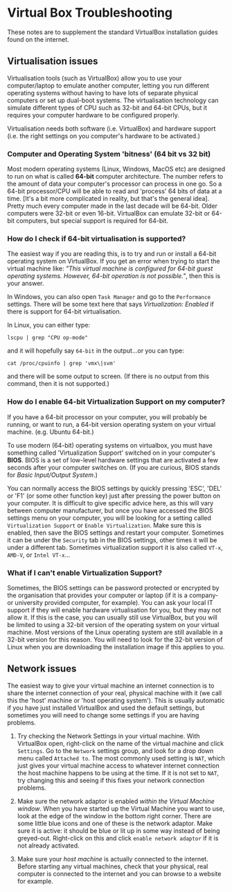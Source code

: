 # Virtual Box Troubleshooting

These notes are to supplement the standard VirtualBox installation guides found on the internet.

## Virtualisation issues

Virtualisation tools (such as VirtualBox) allow you to use your computer/laptop to emulate another computer, letting you run different operating systems without having to have lots of separate physical computers or set up dual-boot systems. The virtualisation technology can simulate different types of CPU such as 32-bit and 64-bit CPUs, but it requires your computer hardware to be configured properly.

Virtualisation needs both software (i.e. VirtualBox) and hardware support (i.e. the right settings on you computer's hardware to be activated.)

### Computer and Operating System 'bitness' (64 bit vs 32 bit)

Most modern operating systems (Linux, Windows, MacOS etc) are designed to run on what is called **64-bit** computer architecture. The number refers to the amount of data your computer's processor can process in one go. So a 64-bit processor/CPU will be able to read and 'process' 64 bits of data at a time. [It's a bit more complicated in reality, but that's the general idea]. Pretty much every computer made in the last decade will be 64-bit. Older computers were 32-bit or even 16-bit. VirtualBox can emulate 32-bit or 64-bit computers, but special support is required for 64-bit.

### How do I check if 64-bit virtualisation is supported?

The easiest way if you are reading this, is to try and run or install a 64-bit operating system on VirtualBox. If you get an error when trying to start the virtual machine like: _"This virtual machine is configured for 64-bit guest operating systems. However, 64-bit operation is not possible."_, then this is your answer.

In Windows, you can also open `Task Manager` and go to the `Performance` settings. There will be some text here that says _Virtualization: Enabled_ if there is support for 64-bit virtualisation.

In Linux, you can either type:

```
lscpu | grep "CPU op-mode"
```

and it will hopefully say `64-bit` in the output...or you can type:

```
cat /proc/cpuinfo | grep 'vmx\|svm'
```

and there will be some output to screen. (If there is no output from this command, then it is not supported.)

### How do I enable 64-bit Virtualization Support on my computer?

If you have a 64-bit processor on your computer, you will probably be running, or want to run, a 64-bit version operating system on your virtual machine. (e.g. Ubuntu 64-bit.)

To use modern (64-bit) operating systems on virtualbox, you must have something called 'Virtualization Support' switched on in your computer's **BIOS**. BIOS is a set of low-level hardware settings that are activated a few seconds after your computer switches on. (If you are curious, BIOS stands for _Basic Input/Output System_.)

You can normally access the BIOS settings by quickly pressing 'ESC', 'DEL' or 'F1' (or some other function key) just after pressing the power button on your computer. It is difficult to give specific advice here, as this will vary between computer manufacturer, but once you have accessed the BIOS settings menu on your computer, you will be looking for a setting called `Virtualization Support` or `Enable Virtualization`. Make sure this is enabled, then save the BIOS settings and restart your computer. Sometimes it can be under the `Security` tab in the BIOS settings, other times it will be under a different tab. Sometimes virtualization support it is also called `VT-x`, `AMD-V`, or `Intel VT-x`...

### What if I can't enable Virtualization Support?

Sometimes, the BIOS settings can be password protected or encrypted by the organisation that provides your computer or laptop (if it is a company- or university provided computer, for example). You can ask your local IT support if they will enable hardware virtualisation for you, but they may not allow it. If this is the case, you can usually still use VirtualBox, but you will be limited to using a 32-bit version of the operating system on your virtual machine. Most versions of the Linux operating system are still available in a 32-bit version for this reason. You will need to look for the 32-bit version of Linux when you are downloading the installation image if this applies to you.

## Network issues

The easiest way to give your virtual machine an internet connection is to share the internet connection of your real, physical machine with it (we call this the 'host' machine or 'host operating system'). This is usually automatic if you have just installed VirtualBox and used the default settings, but sometimes you will need to change some settings if you are having problems.

1. Try checking the Network Settings in your virtual machine. With VirtualBox open, right-click on the name of the virtual machine and click `Settings`. Go to the `Network` settings group, and look for a drop down menu called `Attached to`. The most commonly used setting is `NAT`, which just gives your virtual machine access to whatever internet connection the host machine happens to be using at the time. If it is not set to `NAT`, try changing this and seeing if this fixes your network connection problems.

2. Make sure the network adaptor is enabled *within the Virtual Machine window*. When you have started up the Virtual Machine you want to use, look at the edge of the window in the bottom right corner. There are some little blue icons and one of these is the network adaptor. Make sure it is active: it should be blue or lit up in some way instead of being greyed-out. Right-click on this and click `enable network adaptor` if it is not already activated. 

3. Make sure your *host machine* is actually connected to the internet. Before starting any virtual machines, check that your physical, real computer is connected to the internet and you can browse to a website for example.  
